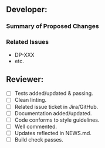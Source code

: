 ## Developer:

<!---
**START HERE:**
1. All work in this PR should be reflected in a ticket(s) in Jira (Core Team) or GitHub (guests).
2. Update NEWS.md with changes.
3. Complete the below.
4. Assign Jason Pickering, Chris Nemarich, or Jordan Bales as Reviewer.
-->

### Summary of Proposed Changes
<!--- Bulleted description of what this code changes, adds, removes, or resolves in the package
- Adds functionality to allow...
- Resolves bug associated with...
- Removes redundant code in...
-->

### Related Issues
- DP-XXX
- etc.

<!---
## Use GH labels (->) to indicate:
- Affected cycle (`cycle:`)
- Affected Tool (`tool:`)
- Affected Process Elements (`process:`)
- Types of changes (`type:`)
-->


## Reviewer:
- [ ] Tests added/updated & passing.
- [ ] Clean linting.
- [ ] Related issue ticket in Jira/GitHub.
- [ ] Documentation added/updated.
- [ ] Code conforms to style guidelines.
- [ ] Well commented.
- [ ] Updates reflected in NEWS.md.
- [ ] Build check passes.
